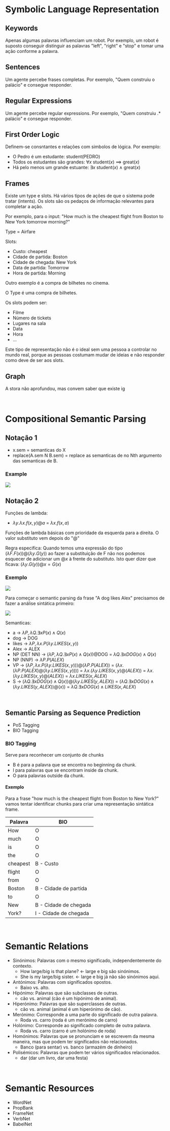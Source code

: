 # Symbolic Language Representation

## Keywords

Apenas algumas palavras influenciam um robot. Por exemplo, um robot é suposto conseguir distinguir as palavras "left", "right" e "stop" e tomar uma ação conforme a palavra.

## Sentences

Um agente percebe frases completas. Por exemplo, "Quem construiu o palácio" e consegue responder.

## Regular Expressions

Um agente percebe regular expressions. Por exemplo, "Quem construiu .* palácio" e consegue responder.

## First Order Logic

Definem-se consntantes e relações com simbolos de lógica. Por exemplo:
- O Pedro é um estudante: student(PEDRO)
- Todos os estudantes são grandes: $\forall x$ student($x$) $\implies$ great($x$)
- Há pelo menos um grande estuante: $\exists x$ student($x$) $\wedge$ great($x$)

## Frames

Existe um type e slots. Há vários tipos de ações de que o sistema pode tratar (intents). Os slots são os pedaços de informação relevantes para completar a ação.

Por exemplo, para o input: "How much is the cheapest flight from Boston to New York tomorrow morning?"

Type = Airfare

Slots:
- Custo: cheapest
- Cidade de partida: Boston
- Cidade de chegada: New York
- Data de partida: Tomorrow
- Hora de partida: Morning

Outro exemplo é a compra de bilhetes no cinema.

O Type é uma compra de bilhetes.

Os slots podem ser:
- Filme
- Número de tickets
- Lugares na sala
- Data
- Hora
- ...

Este tipo de representação não é o ideal sem uma pessoa a controlar no mundo real, porque as pessoas costumam mudar de ideias e não responder como deve de ser aos slots.

## Graph

A stora não aprofundou, mas convem saber que existe ig

<br>

# Compositional Semantic Parsing

## Notação 1

- x.sem = semanticas do X
- replace(A.sem N B.sem) = replace as semanticas de no Nth argumento das semanticas de B.

### Example

<img src="Imagens/Aula10 Compositional Semantic Parsing Example.png">

## Notação 2

Funções de lambda:
- $\lambda y.\lambda x.f(x, y)@a$ = $\lambda x.f(x,a)$

Funções de lambda básicas com prioridade da esquerda para a direita. O valor substituto vem depois do "@"

Regra especifica: Quando temos uma expressão do tipo $(\lambda F.F(x))@(\lambda y.G(y))$ ao fazer a substituição de F não nos podemos esquecer de adicionar um $@x$ à frente do substituto. Isto quer dizer que ficava: $(\lambda y.G(y))@x = G(x)$

### Exemplo

<img src="Imagens/Aula10 Compositional Semantic Parsing Example2.png">

Para começar o semantic parsing da frase "A dog likes Alex" precisamos de fazer a análise sintática primeiro:

<img src="Imagens/Aula10 Compositional Semantic Parsing Example3.png">

Semanticas:
- a -> $\lambda P,\lambda Q. \exists xP(x) \wedge Q(x)$
- dog -> DOG
- likes -> $\lambda P,\lambda x.P(\lambda y.LIKES(x,y))$
- Alex -> ALEX
- NP (DET NN) -> $(\lambda P,\lambda Q. \exists xP(x) \wedge Q(x))$@DOG = $\lambda Q. \exists x DOG(x) \wedge Q(x)$
- NP (NNP) -> $\lambda P.P(ALEX)$
- VP -> $(\lambda P,\lambda x.P(\lambda y.LIKES(x,y)))@(\lambda P.P(ALEX))$ = $(\lambda x.(\lambda P.P(ALEX)@(\lambda y.LIKES(x,y))))$ = $\lambda x.(\lambda y.LIKES(x,y)@(ALEX))$ = $\lambda x.(\lambda y.LIKES(x,y)@(ALEX))$ = $\lambda x.LIKES(x,ALEX)$
- S -> $(\lambda Q. \exists x DOG(x) \wedge Q(x))@(\lambda y.LIKES(y,ALEX))$ = $(\lambda Q. \exists x DOG(x) \wedge (\lambda y.LIKES(y,ALEX))@(x))$ = $\lambda Q. \exists x DOG(x) \wedge LIKES(x,ALEX)$

<br>

## Semantic Parsing as Sequence Prediction

- PoS Tagging
- BIO Tagging

### BIO Tagging

Serve para reconhecer um conjunto de chunks
- B é para a palavra que se encontra no beginning da chunk.
- I para palavras que se encontram inside da chunk.
- O para palavras outside da chunk.

#### Exemplo

Para a frase "how much is the cheapest flight from Boston to New York?" vamos tentar identificar chunks para criar uma representação sintática frame.

| Palavra | BIO |
| ------- | --- |
| How | O |
| much | O |
| is | O | 
| the | O |
| cheapest | B - Custo |
| flight | O |
| from | O |
| Boston | B - Cidade de partida |
| to | O |
| New | B - Cidade de chegada |
| York? | I - Cidade de chegada |

<br>

# Semantic Relations

- Sinónimos: Palavras com o mesmo significado, independentemente do contexto.
  - How large/big is that plane? <- large e big são sinónimos.
  - She is my large/big sister. <- large e big já não são sinónimos aqui.
- Antónimos: Palavras com significados opostos.
  - Baixo vs. alto.
- Hipónimo: Palavras que são subclasses de outras.
  - cão vs. animal (cão é um hipónimo de animal).
- Hiperónimo: Palavras que são superclasses de outras.
  - cão vs. animal (animal é um hiperónimo de cão).
- Merónimo: Corresponde a uma parte do significado de outra palavra.
  - Roda vs. carro (roda é um merónimo de carro)
- Holónimo: Corresponde ao significado completo de outra palavra.
  - Roda vs. carro (carro é um holónimo de roda)
- Homónimos: Palavras que se pronunciam e se escrevem da mesma maneira, mas que podem ter significados não relacionados.
  - Banco (para sentar) vs. banco (armazém de dinheiro)
- Polisémicos: Palavras que podem ter vários significados relacionados.
  - dar (dar um livro, dar uma festa)

<br>

# Semantic Resources

- WordNet
- PropBank
- FrameNet
- VerbNet
- BabelNet